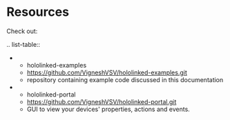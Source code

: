Resources
=========

Check out:

.. list-table:: 
  
   * - hololinked-examples  
     - https://github.com/VigneshVSV/hololinked-examples.git 
     - repository containing example code discussed in this documentation
   * - hololinked-portal 
     - https://github.com/VigneshVSV/hololinked-portal.git
     - GUI to view your devices' properties, actions and events. 